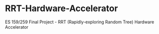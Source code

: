 # RRT-Hardware-Accelerator

ES 159/259 Final Project - RRT (Rapidly-exploring Random Tree) Hardware Accelerator
